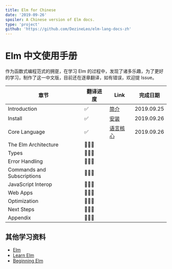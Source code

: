 ```yaml
---
title: Elm for Chinese
date: '2019-09-26'
spoiler: A Chinese version of Elm docs.
type: 'project'
github: 'https://github.com/DezineLeo/elm-lang-docs-zh'
---
```


# Elm 中文使用手册

作为函数式编程范式的拥趸，在学习 Elm 的过程中，发现了诸多乐趣，为了更好的学习，制作了这一中文版，目前还在逐章翻译，如有错误，欢迎提 Issue。

| 章节 | 翻译进度 | Link | 完成日期 |
|-----|---------|------|-----|
| Introduction | ✅ | [简介](https://github.com/DezineLeo/elm-lang-docs-zh/tree/master/docs/guide#%E7%AE%80%E4%BB%8B) | 2019.09.25 |
| Install | ✅ | [安装](https://github.com/DezineLeo/elm-lang-docs-zh/tree/master/docs/guide#%E5%AE%89%E8%A3%85) | 2019.09.26 |
| Core Language | ✅ | [语言核心](https://github.com/DezineLeo/elm-lang-docs-zh/tree/master/docs/guide#%E8%AF%AD%E8%A8%80%E6%A0%B8%E5%BF%83) | 2019.09.26 |
| The Elm Architecture | 👨🏻‍💻 |  |  |
| Types | 👨🏻‍💻 |  |  |
| Error Handling | 👨🏻‍💻 |  |  |
| Commands and Subscriptions | 👨🏻‍💻 |  |  |
| JavaScript Interop | 👨🏻‍💻 |  |  |
| Web Apps | 👨🏻‍💻 |  |  |
| Optimization | 👨🏻‍💻 |  |  |
| Next Steps | 👨🏻‍💻 |  |  |
| Appendix | 👨🏻‍💻 |  |  |

## 其他学习资料

+ [Elm](https://elm-lang.org/)
+ [Learn Elm](https://github.com/dwyl/learn-elm)
+ [Beginning Elm](https://elmprogramming.com/)
